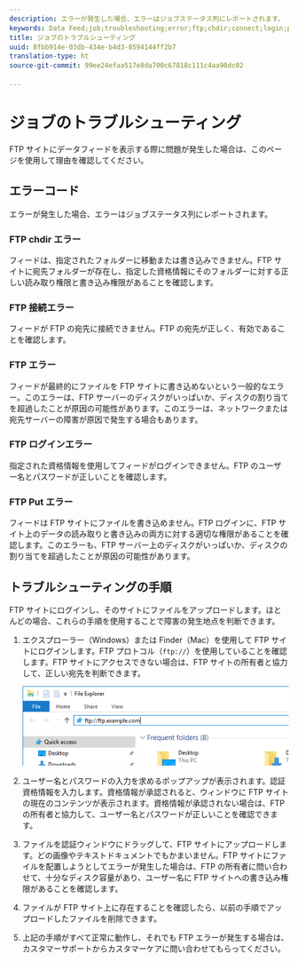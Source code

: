```yaml
---
description: エラーが発生した場合、エラーはジョブステータス列にレポートされます。
keywords: Data Feed;job;troubleshooting;error;ftp;chdir;connect;login;put
title: ジョブのトラブルシューティング
uuid: 8fbb914e-03db-434e-b4d3-8594144ff2b7
translation-type: ht
source-git-commit: 99ee24efaa517e8da700c67818c111c4aa90dc02

---
```



# ジョブのトラブルシューティング

FTP サイトにデータフィードを表示する際に問題が発生した場合は、このページを使用して理由を確認してください。

## エラーコード

エラーが発生した場合、エラーはジョブステータス列にレポートされます。

### FTP chdir エラー

フィードは、指定されたフォルダーに移動または書き込みできません。FTP サイトに宛先フォルダーが存在し、指定した資格情報にそのフォルダーに対する正しい読み取り権限と書き込み権限があることを確認します。

### FTP 接続エラー

フィードが FTP の宛先に接続できません。FTP の宛先が正しく、有効であることを確認します。

### FTP エラー

フィードが最終的にファイルを FTP サイトに書き込めないという一般的なエラー。このエラーは、FTP サーバーのディスクがいっぱいか、ディスクの割り当てを超過したことが原因の可能性があります。このエラーは、ネットワークまたは宛先サーバーの障害が原因で発生する場合もあります。

### FTP ログインエラー

指定された資格情報を使用してフィードがログインできません。FTP のユーザー名とパスワードが正しいことを確認します。

### FTP Put エラー

フィードは FTP サイトにファイルを書き込めません。FTP ログインに、FTP サイト上のデータの読み取りと書き込みの両方に対する適切な権限があることを確認します。このエラーも、FTP サーバー上のディスクがいっぱいか、ディスクの割り当てを超過したことが原因の可能性があります。

## トラブルシューティングの手順

FTP サイトにログインし、そのサイトにファイルをアップロードします。ほとんどの場合、これらの手順を使用することで障害の発生地点を判断できます。

1. エクスプローラー（Windows）または Finder（Mac）を使用して FTP サイトにログインします。FTP プロトコル（`ftp://`）を使用していることを確認します。FTP サイトにアクセスできない場合は、FTP サイトの所有者と協力して、正しい宛先を判断できます。

   ![エクスプローラー](assets/file_explorer.png)

2. ユーザー名とパスワードの入力を求めるポップアップが表示されます。認証資格情報を入力します。資格情報が承認されると、ウィンドウに FTP サイトの現在のコンテンツが表示されます。資格情報が承認されない場合は、FTP の所有者と協力して、ユーザー名とパスワードが正しいことを確認できます。
3. ファイルを認証ウィンドウにドラッグして、FTP サイトにアップロードします。どの画像やテキストドキュメントでもかまいません。FTP サイトにファイルを配置しようとしてエラーが発生した場合は、FTP の所有者に問い合わせて、十分なディスク容量があり、ユーザー名に FTP サイトへの書き込み権限があることを確認します。
4. ファイルが FTP サイト上に存在することを確認したら、以前の手順でアップロードしたファイルを削除できます。
5. 上記の手順がすべて正常に動作し、それでも FTP エラーが発生する場合は、カスタマーサポートからカスタマーケアに問い合わせてもらってください。

